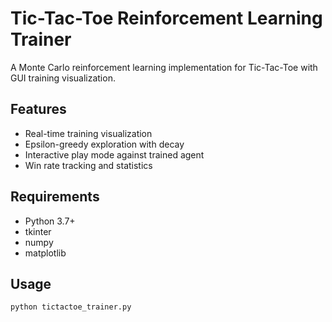# Tic-Tac-Toe Reinforcement Learning Trainer

A Monte Carlo reinforcement learning implementation for Tic-Tac-Toe with GUI training visualization.

## Features
- Real-time training visualization
- Epsilon-greedy exploration with decay
- Interactive play mode against trained agent
- Win rate tracking and statistics

## Requirements
- Python 3.7+
- tkinter
- numpy
- matplotlib

## Usage
```bash
python tictactoe_trainer.py
